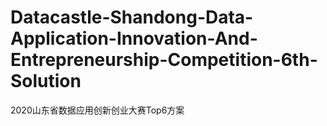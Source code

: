 # Datacastle-Shandong-Data-Application-Innovation-And-Entrepreneurship-Competition-6th-Solution
2020山东省数据应用创新创业大赛Top6方案
